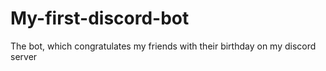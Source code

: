 # My-first-discord-bot
The bot, which congratulates my friends with their birthday on my discord server
